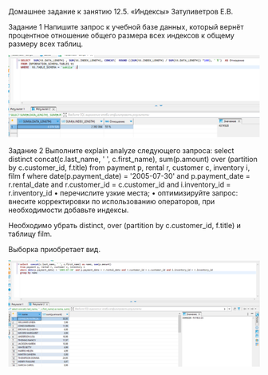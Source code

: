 Домашнее задание к занятию 12.5. «Индексы» Затуливетров Е.В.

Задание 1
Напишите запрос к учебной базе данных, который вернёт процентное отношение общего размера всех индексов к общему размеру всех таблиц.

![Percentage](https://github.com/zatulik2606/Netology-devops/blob/screenshorts/percentage.png)

Задание 2
Выполните explain analyze следующего запроса:
select distinct concat(c.last_name, ' ', c.first_name), sum(p.amount) over (partition by c.customer_id, f.title)
from payment p, rental r, customer c, inventory i, film f
where date(p.payment_date) = '2005-07-30' and p.payment_date = r.rental_date and r.customer_id = c.customer_id and i.inventory_id = r.inventory_id
•	перечислите узкие места;
•	оптимизируйте запрос: внесите корректировки по использованию операторов, при необходимости добавьте индексы.

Необходимо убрать distinct, over (partition by c.customer_id, f.title) и таблицу film.

Выборка приобретает вид.

![Optimaze](https://github.com/zatulik2606/Netology-devops/blob/screenshorts/optimaze.png)


